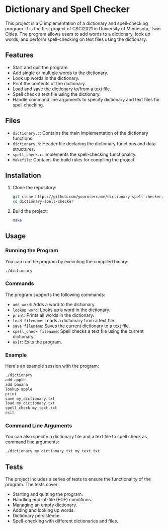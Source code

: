 

# Dictionary and Spell Checker

This project is a C implementation of a dictionary and spell-checking program. It is the first project of CSCI2021 in University of Minnesota, Twin Cities. The program allows users to add words to a dictionary, look up words, and perform spell-checking on text files using the dictionary.

## Features

- Start and quit the program.
- Add single or multiple words to the dictionary.
- Look up words in the dictionary.
- Print the contents of the dictionary.
- Load and save the dictionary to/from a text file.
- Spell check a text file using the dictionary.
- Handle command line arguments to specify dictionary and text files for spell checking.

## Files

- `dictionary.c`: Contains the main implementation of the dictionary functions.
- `dictionary.h`: Header file declaring the dictionary functions and data structures.
- `spell_check.c`: Implements the spell-checking functionality.
- `Makefile`: Contains the build rules for compiling the project.

## Installation

1. Clone the repository:

    ```bash
    git clone https://github.com/yourusername/dictionary-spell-checker.git
    cd dictionary-spell-checker
    ```

2. Build the project:

    ```bash
    make
    ```

## Usage

### Running the Program

You can run the program by executing the compiled binary:

```bash
./dictionary
```

### Commands

The program supports the following commands:

- `add word`: Adds a word to the dictionary.
- `lookup word`: Looks up a word in the dictionary.
- `print`: Prints all words in the dictionary.
- `load filename`: Loads a dictionary from a text file.
- `save filename`: Saves the current dictionary to a text file.
- `spell_check filename`: Spell checks a text file using the current dictionary.
- `exit`: Exits the program.

### Example

Here's an example session with the program:

```bash
./dictionary
add apple
add banana
lookup apple
print
save my_dictionary.txt
load my_dictionary.txt
spell_check my_text.txt
exit
```

### Command Line Arguments

You can also specify a dictionary file and a text file to spell check as command line arguments:

```bash
./dictionary my_dictionary.txt my_text.txt
```

## Tests

The project includes a series of tests to ensure the functionality of the program. The tests cover:

- Starting and quitting the program.
- Handling end-of-file (EOF) conditions.
- Managing an empty dictionary.
- Adding and looking up words.
- Dictionary persistence.
- Spell-checking with different dictionaries and files.

